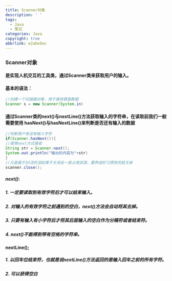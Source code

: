 ```yaml
---
title: Scanner对象
description: ' '
tags:
  - Java
  - 笔记
categories: Java
copyright: true
abbrlink: e2abe5ec
---
```


### Scanner对象

####   是实现人机交互的工具类，通过Scanner类来获取用户的输入。

#### 基本的语法：

```java
//创建一个扫描器对象，用于接收键盘数据
Scanner s = new Scanner(System.in)
```

 

#### 通过Scanner类的next()与nextLine()方法获取输入的字符串，在读取前我们一般需要使用 hasNext()与hasNextLine()来判断是否还有输入的数据

```java
//判断用户有没有输入字符
if(Scanner.hasNext()){
//使用next方式接收
String str = Scanner.next();
System.out.println("输出的内容为"+str)
}
//凡是属于IO流的泪如果不关闭会一直占用资源，要养成好习惯用完就关掉
scanner.close();
```

##### next():

##### 1. 一定要读取到有效字符后才可以结束输入。

##### 2. 对输入的有效字符之前遇到的空白，next()方法会自动将其去掉。

##### 3. 只要有输入有小字符后才将其后面输入的空白作为分隔符或者结束符。

#####  4. next()不能得到带有空格的字符串。

#### nextLine();

##### 1. 以回车位结束符，也就是说nextLine()方法返回的是输入回车之前的所有字符。

##### 2. 可以获得空白



